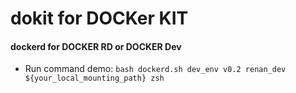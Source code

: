 # dokit for DOCKer KIT 

#### dockerd for DOCKER RD or DOCKER Dev
* Run command demo: `bash dockerd.sh dev_env v0.2 renan_dev ${your_local_mounting_path} zsh`
